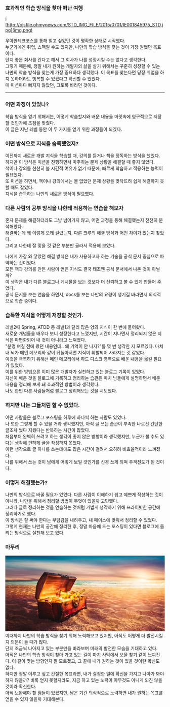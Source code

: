 ### 효과적인 학습 방식을 찾아 떠난 여행

![http://ojsfile.ohmynews.com/STD_IMG_FILE/2015/0701/IE001845975_STD.jpg](img.png)

우아한테크코스를 통해 얻고 싶었던 것이 명확한 상태로 시작했다.<br>
누군가에겐 취업, 스펙일 수도 있지만, 나만의 학습 방식을 찾는 것이 가장 원했던 목표이다.<br>
단지 좋은 회사를 간다고 해서 그 회사가 나를 성장시킬 수는 없다고 생각한다. <br>
그렇기 때문에, 정말 내가 원하는 개발자의 삶을 살기 위해서는 꾸준히 성장할 수 있는 나만의 학습 방식을 찾는게 가장 중요하다 생각했다. 
이 목표를 찾는다면 당장 취업을 하지 못하더라도 행복할 수 있겠다고 확신할 수 있었다.<br>
매 미션마다 빠지지 않았던, 그토록 바라던 것이다.

---

### 어떤 과정이 있었나?

학습 방식을 얻기 위해서는, 어떻게 학습할지와 배운 내용을 머릿속에 영구적으로 저장할 것인가에 초점을 맞췄다.<br>
이 글은 지난 레벨 동안 이 두 가지를 얻기 위한 과정들이 되겠다.

### 어떤 방식으로 지식을 습득했었지?

이전까지 새로운 개발 지식을 학습할 때, 강의를 듣거나 책을 정독하는 방식을 했었다.<br>
하지만 이 방식은 미션을 진행하면서 마주하는 문제 상황을 해결할 때 좋지 않았다.<br>
책이나 강의를 천천히 볼 시간적 여유가 없기 때문에, 빠르게 학습하고 적용하는 능력이 필요했다.<br>
또 미션을 하면서, 책이나 강의에서는 볼 없었던 문제 상황을 맞닥뜨려 쉽게 해결하지 못할 때도 잦았다.<br>
지식을 습득하는 나만의 새로운 방식이 필요했다.

### 다른 사람의 공부 방식을 나한테 적용하는 연습을 해보자

혼자 문제를 해결하더라도 그냥 넘어가지 않고, 어떤 과정을 통해 해결했는지 천천히 분석해봤다.<br>
해결하는데 왜 이렇게 오래 걸렸는지, 다른 크루의 해결 방식과 어떤 차이가 있는지 찾았다.<br>
그리고 나한테 잘 맞을 것 같은 부분만 골라서 적용해 보았다.<br>

나에게 가장 와 닿았던 해결 방식은 내가 사용하고자 하는 기술을 공식 문서 중심으로 파악하는 것이었다.<br>
모든 책과 강의를 만든 사람이 얻은 지식도 결국 태초엔 공식 문서에서 나온 것이 아닐까?<br>
이 생각은 내가 다른 블로그나 게시물을 보는 것보다 더 신뢰하고 볼 수 있게 만들어 주었다.<br>
공식 문서를 보는 연습을 하면서, docs를 보는 나만의 요령이 생기길 바라면서 의식적으로 학습 중이다.<br>


### 습득한 지식을 어떻게 저장할 것인가.

레벨2때 Spring, ATDD 등 레벨1과 달리 많은 양의 지식이 한 번에 들어왔다.<br>
새로운 개념들을 배우다 보니 성장한다고 느꼈지만, 시간이 지나면서 정리되지 않은 지식은 파편화되어 내 것이 아니라고 느껴졌다.<br>
"분명 며칠 전에 봤던 내용인데.. 왜 기억이 안 나지?"를 몇 번 생각한 지 모르겠다. 마치 내 뇌가 메인 메모리와 같이 뒤돌아서면 지식이 휘발되어 사라지는 것 같았다.<br>
이것을 극복하기 위해선 메인 메모리에서 하드 디스크 영역으로 배운 내용을 옮길 필요가 있었다.<br>
이를 위한 방법으론 이미 많은 개발자가 실천하고 있는 블로그 기록이 있었다.<br>
자신이 배운 것을 블로그에 기록하고 정리하는 습관은 마치 남들에게 설명하면서 배운 내용을 정리해 보게 돼 효과적인 방법이라 생각했다.<br>
나도 한번 다른 사람들처럼 블로그 정리해보는 것을 시도했다.<br>

### 하지만 나는 그들처럼 할 수 없었다.

어떤 사람들은 블로그 포스팅을 하루에 하나씩 하는 사람도 있었다.<br>
나 또한 그렇게 할 수 있을 거라 생각했지만, 아직 글 쓰는 습관이 부족한 나로선 간단한 글조차 썼다 지웠다는 반복하는 시간이 많았다.<br>
처음부터 완벽히 쓰려고 하는 생각이 좋지 않은 방향이라 생각했지만, 누군가 볼 수도 있다는 생각에 편하게 글을 작성하지 못했다. <br>
이런 생각으로 글 하나를 쓰는데에도 많은 시간이 걸려서 오히려 비효율적이라 느껴졌다.<br>
나를 위해서 쓰는 것이 남에게 어떻게 보일 것인가를 신경 쓰게 되며 주객전도가 된 것이다.<br>

### 어떻게 해결했는가?

나만의 방식으로 바꿀 필요가 있었다. 다른 사람이 이해하기 쉽고 예쁘게 작성하는 것이 아니라, 나만을 위해서 정리할 방법이 무엇이 있을까 고민했다.<br>
그러다 글로 정리하는 것을 연습하는 것처럼 가볍게 생각하기 위해 프라이빗한 공간에 정리하기로 했다.<br>
이 방식은 잘 써야 한다는 부담감을 내려주고, 내 페이스에 맞춰서 정리할 수 있었다.<br>
그렇게 현재는 나만의 공간에 정리한 후, 정말 마음에 드는 포스팅이 있다면 블로그에 올리는 방식으로 실천해 보고 있다.<br>

### 마무리


![img_2.png](img_2.png)<br>
이때까지 나만의 학습 방식을 찾기 위해 노력해보고 있지만, 아직도 어떻게 더 발전시킬지 의문이 들 때가 많다.<br>
단지 조금씩 나아지고 있는 부분만을 바라보며 미래의 발전한 모습을 기대하고 있다.<br>
아직은 나만의 학습 방식이 찾아 가고 있는 길이 마치 사막에서 보물 찾기 같이 느껴진다. 이 길이 맞는 방향인지 잘 모르겠고, 그 끝에 내가 원하는 것이 있을 것이란 확신도 없다.<br>
하지만 정말 이루고 싶고 간절한 목표라면, 내가 결정한 일에 확신을 가지고 나아가 봐야 하지 않을까? 비록 얻지 못할지라도, 지금 하고 있는 노력이 아무것도 아니게 되진 않을 것이라 확신한다.<br>
아직 보완해야 할 점들이 있겠지만, 남은 기간 의식적으로 노력하면 내가 원하는 목표를 얻을 수 있지 않을까 기대해본다.<br>
